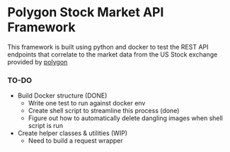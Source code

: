 # Polygon Stock Market API Framework

This framework is built using python and docker to test the REST API endpoints
that correlate to the market data from the US Stock exchange provided by 
[polygon](https://polygon.io/docs/stocks/getting-started) 

### TO-DO
- Build Docker structure (DONE)
  - Write one test to run against docker env 
  - Create shell script to streamline this process (done)
  - Figure out how to automatically delete dangling images when shell script is run
- Create helper classes & utilities (WIP)
  - Need to build a request wrapper